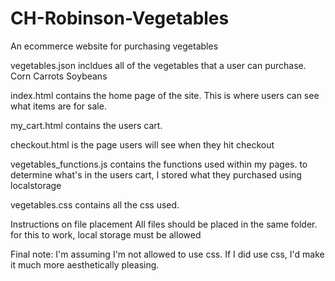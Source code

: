 # CH-Robinson-Vegetables
An ecommerce website for purchasing vegetables 

vegetables.json incldues all of the vegetables that a user can purchase.
	Corn
	Carrots
	Soybeans

index.html contains the home page of the site.  This is where users can see what items are for sale.

my_cart.html contains the users cart.

checkout.html is the page users will see when they hit checkout

vegetables_functions.js contains the functions used within my pages.
		to determine what's in the users cart, I stored what they purchased using localstorage

vegetables.css contains all the css used.	

Instructions on file placement
	All files should be placed in the same folder.
	for this to work, local storage must be allowed
	
Final note:
	I'm assuming I'm not allowed to use css.  If I did use css, I'd make it much more aesthetically pleasing.
	
